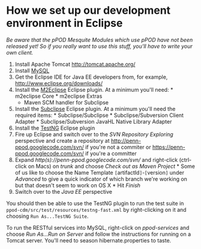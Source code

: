 # How we set up our development environment in Eclipse #

_Be aware that the pPOD Mesquite Modules which use pPOD have not been released yet! So if you really want to use this stuff, you'll have to write your own client._

  1. Install Apache Tomcat http://tomcat.apache.org/
  1. Install [MySQL](http://www.mysql.com/downloads/mysql/)
  1. Get the Eclipse IDE for Java EE developers from, for example, http://www.eclipse.org/downloads/
  1. Install the [M2Eclipse](http://m2eclipse.sonatype.org/) Eclipse plugin. At a minimum you'll need:
    * m2eclipse Core
    * m2eclipse Extras
      * Maven SCM handler for Subclipse
  1. Install the [Subclipse](http://subclipse.tigris.org/) Eclipse plugin. At a minimum you'll need the required items:
    * Subclipse/Subclipse
    * Subclipse/Subversion Client Adapter
    * Subclipse/Subversion JavaHL Native Library Adapter
  1. Install the [TestNG](http://testng.org/doc/eclipse.html) Eclipse plugin
  1. Fire up Eclipse and switch over to the _SVN Repository Exploring_ perspective and create a repository at http://penn-ppod.googlecode.com/svn/ if you're not a commiter or https://penn-ppod.googlecode.com/svn/ if you're a committer
  1. Expand _http(s)://penn-ppod.googlecode.com/svn/_ and right-click (ctrl-click on Macs) on _trunk_ and choose _Check out as Maven Project_
    * Some of us like to choose the Name Template `[`artifactId`]`-`[`version`]` under _Advanced_ to give a quick indicator of which branch we're working on but that doesn't seem to work on OS X
    * Hit _Finish_
  1. Switch over to the _Java EE_ perspective

You should then be able to use the TestNG plugin to run the test suite in `ppod-cdm/src/test/resources/testng-fast.xml` by right-clicking on it and choosing `Run As...TestNG Suite`.

To run the RESTful services into MySQL, right-click on _ppod-services_ and choose _Run As...Run on Server_ and follow the instructions for running on a Tomcat server. You'll need to season hibernate.properties to taste.